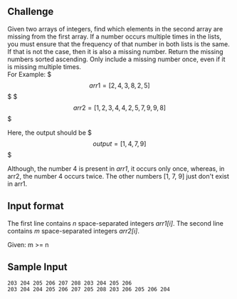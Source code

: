## Challenge
Given two arrays of integers, find which elements in
the second array are missing from the first array. If 
a number occurs multiple times in the lists, you must
ensure that the frequency of that number in both lists
is the same. If that is not the case, then it is also
a missing number. Return the missing numbers sorted
ascending. Only include a missing number once, even if
it is missing multiple times.\
For Example:
$$$arr1=[2,4,3,8,2,5]$$$
$$$arr2=[1,2,3,4,4,2,5,7,9,9,8]$$$

Here, the output should be 
$$$output=[1,4,7,9]$$$

Although, the number 4 is present in *arr1*, it 
occurs only once, whereas, in arr2, the number 4 occurs
twice. The other numbers [1, 7, 9] just don't exist
in arr1.

## Input format
The first line contains *n* space-separated integers *arr1[i]*.
The second line contains *m* space-separated integers *arr2[i]*.

Given: m >= n 

## Sample Input
```
203 204 205 206 207 208 203 204 205 206
203 204 204 205 206 207 205 208 203 206 205 206 204
```